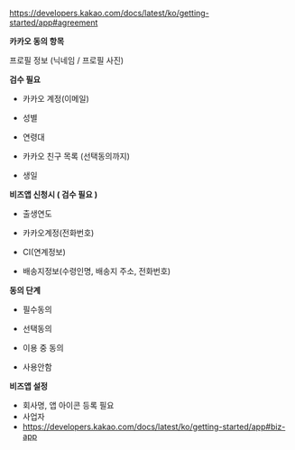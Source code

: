 https://developers.kakao.com/docs/latest/ko/getting-started/app#agreement

**카카오 동의 항목**

프로필 정보 (닉네임 / 프로필 사진)



**검수 필요**

- 카카오 계정(이메일) 

- 성별 

- 연령대

- 카카오 친구 목록 (선택동의까지)

- 생일

**비즈앱 신청시 ( 검수 필요 )**

- 출생연도

- 카카오계정(전화번호)
- CI(연계정보)
- 배송지정보(수령인명, 배송지 주소, 전화번호)



**동의 단계**

- 필수동의

- 선택동의

- 이용 중 동의

- 사용안함



**비즈앱 설정**

- 회사명, 앱 아이콘 등록 필요
- 사업자 
- https://developers.kakao.com/docs/latest/ko/getting-started/app#biz-app